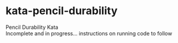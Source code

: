 # kata-pencil-durability
Pencil Durability Kata  
Incomplete and in progress... instructions on running code to follow